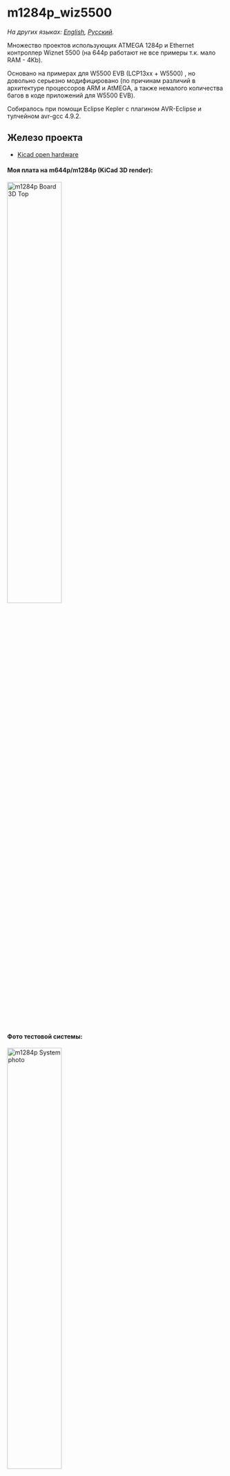 # m1284p_wiz5500

*На других языках: [English](README.md), [Русский](README.ru.md).*

Множество проектов использующих ATMEGA 1284p и Ethernet контроллер Wiznet 5500 (на 644p работают не все примеры т.к. мало RAM - 4Kb).

Основано на примерах для W5500 EVB (LCP13xx + W5500) , но довольно серьезно модифицировано (по причинам различий в архитектуре процессоров ARM и AtMEGA, a также немалого количества багов в коде приложений для W5500 EVB).

Собиралось при помощи Eclipse Kepler с плагином AVR-Eclipse и тулчейном avr-gcc 4.9.2.

## Железо проекта

* [Kicad open hardware](../master/KiCad_M644_breakout_v1.2d/) 

#### Моя плата на m644p/m1284p (KiCad 3D render):

<img src="../master/KiCad_M644_breakout_v1.2d/Pictures/M644_breakout_v1.2d_top.png" alt="m1284p Board 3D Top" width="50%" height="50%">

#### Фото тестовой системы:

<img src="../master/KiCad_M644_breakout_v1.2d/Pictures/tested_system_photo_01.jpg" alt="m1284p System photo" width="50%" height="50%">


## Софт. Что сделано ( В порядке усложнения )

1. [Wiznet Loopback TCP/UDP Static IP](../master/03_m1284p_WIZNET_loopback_STATIC_IP/)
2. [Wiznet Loopback TCP/UDP DHCP IP](../master/04_m1284p_WIZNET_loopback_DHCP/)
3. [DNS пример](../master/05_m1284p_WIZNET_DNS_client/)
4. [SNTP + DNS пример](../master/06_m1284p_WIZNET_DNS_SNTP_client/)
5. [Telnet server пример](../master/07_m1284p_WIZNET_telnets_basic/)
6. [ICMP(ping) пример](../master/08_m1284p_WIZNET_ICMP_aka_ping/)
7. [Простой Веб-сервер (одна страница HTTP POST/GET запросы)](../master/09_m1284p_WIZNET_simple_webserver/)
8. [HTTPD Веб-сервер со всем содержимымым в AVR FLASH-памяти (используются AJAX запросы)](../master/11_m1284p_WIZNET_HTTPServer_FLASH_pages/)
9. [HTTPD Веб-сервер со всем содержимымым на SD-карте (Chang FAT FS библиотека) (AJAX запросы)](../master/12_m1284p_WIZNET_HTTPServer_SDCARD_pages/)
10. [FTP-клиент (работает только в активном режиме) c сохранением контента на SD-карте ( диалог FTPC посредством последовательно терминала например: Terminal v1.9b by Bray, putty и тд.)](../master/14_m1284p_WIZNET_FTPC_FATFS/)
11. [FTP-сервер (работает в обоих режимах активный/пассивный) c сохранением контента на SD-карте, проверена работа с FTP клиентами: Windows 7 cmd - т.е ftp, Total Сommander (в нем надо добавить небольшой паттерн на выборку), WinSCP.](../master/15_m1284p_WIZNET_FTPD_FATFS/)
12. [HTTPD + FTPD для динамической загрузки страниц Веб-сервера, весь контент на SD-карте (Chang FAT FS библиотека) (AJAX запросы)](../master/16_m1284p_WIZNET_HTTPD_FTPD_FATFS_SDCARD/)
13. ZEVERO SD PetitFS бутлоадер (для двух процессоров): [M1284p](../master/bootloader_zevero_sd_m1284p_make/)/[M644p](../master/bootloader_zevero_sd_m644p_make/)
14. C обновлением через бутлоадер: Wiznet Loopback TCP/UDP Static IP + FTP-сервер (для обновления программы через FTP-клиент) + SD-бутлоадер ZEVERO, (для двух процессоров): [M644p](../master/18_m644p_BTLD_WIZNET_LOOPBACK_FTPD_FATFS_SDCARD/)/[M1284p](../master/18_m1284p_BTLD_WIZNET_LOOPBACK_FTPD_FATFS_SDCARD/)
15. [C обновлением через бутлоадер: Веб-сервер (с AJAX) + FTP-сервер (для обновления программы через FTP-клиент и загрузки контента Веб-сервера) + SD-бутлоадер ZEVERO, только для M1284p](../master/17_m1284p_BTLD_WIZNET_HTTPD_FTPD_FATFS_SDCARD/)
16. [IOT(Интернет вещей) Blynk-клиент пример с Blynk-приложением для смартфона (проверен только на Android (должен работать и в IOS)) - КОД НЕ АРДУИНО, использована библиотека Wiznet-сокетов](../master/19_m1284p_WIZNET_blynk/)

#### Скриншот приложения Blynk:

<img src="../master/19_m1284p_WIZNET_blynk/Blynk_application/Screenshot_2019-03-18-13-37-20-278_cc.blynk.png" alt="Blynk application" width="50%" height="50%">

[//]: # (TODO:  Add all other links here)

## Софт. Что хочу добавить :

17. C обновлением через бутлоадер: IOT(Интернет вещей) Blynk-клиент + FTP-сервер (для обновления программы через FTP-клиент)+ SD-бутлоадер ZEVERO
18. TFTP клиент
19. MQTT клиент

## Примечания:
* [m1284P схема](../master/KiCad_M644_breakout_v1.2d/Pictures/M644_breakout_v1.2d_schematic.png/)
* [m1284P диаграмма типичного соединения](../master/KiCad_M644_breakout_v1.2d/Pictures/M644_connection_schematic.png/)
* [m1284P пинмап платы](../master/KiCad_M644_breakout_v1.2d/Pictures/M644_breakout_v1.2d_pinmap.png/)
* [Blynk IOT приложение QR-code](../master/19_m1284p_WIZNET_blynk/Blynk_application/app1_m1284p_and_W5500_QR.png/)

[>>Обсужение проекта (исключая Blynk) здесь..](https://www.avrfreaks.net/forum/need-w5500-example-c-tcp)

[>>Обсужение Blynk части проекта здесь..](https://community.blynk.cc/t/port-from-w5500-evb-to-atmega1284p-w5500-wiznet-sockets-library-without-arduino/35235)


## Автор порта на AVR m1284p/m644p
* **Ибрагимов Максим  aka maxxir**
